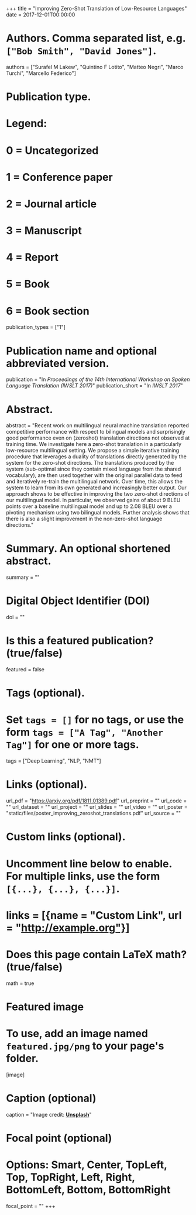 +++
title = "Improving Zero-Shot Translation of Low-Resource Languages"
date = 2017-12-01T00:00:00

# Authors. Comma separated list, e.g. `["Bob Smith", "David Jones"]`.
authors = ["Surafel M Lakew", "Quintino F Lotito", "Matteo Negri", "Marco Turchi", "Marcello Federico"]

# Publication type.
# Legend:
# 0 = Uncategorized
# 1 = Conference paper
# 2 = Journal article
# 3 = Manuscript
# 4 = Report
# 5 = Book
# 6 = Book section
publication_types = ["1"]

# Publication name and optional abbreviated version.
publication = "In *Proceedings of the 14th International Workshop on Spoken Language Translation (IWSLT 2017)*"
publication_short = "In *IWSLT 2017*"

# Abstract.
abstract = "Recent work on multilingual neural machine translation reported competitive performance with respect to bilingual models and surprisingly good performance even on (zeroshot) translation directions not observed at training time. We investigate here a zero-shot translation in a particularly low-resource multilingual setting. We propose a simple iterative training procedure that leverages a duality of translations directly generated by the system for the zero-shot directions. The translations produced by the system (sub-optimal since they contain mixed language from the shared vocabulary), are then used together with the original parallel data to feed and iteratively re-train the multilingual network. Over time, this allows the system to learn from its own generated and increasingly better output. Our approach shows to be effective in improving the two zero-shot directions of our multilingual model. In particular, we observed gains of about 9 BLEU points over a baseline multilingual model and up to 2.08 BLEU over a pivoting mechanism using two bilingual models. Further analysis shows that there is also a slight improvement in the non-zero-shot language directions."

# Summary. An optional shortened abstract.
summary = ""

# Digital Object Identifier (DOI)
doi = ""

# Is this a featured publication? (true/false)
featured = false

# Tags (optional).
#   Set `tags = []` for no tags, or use the form `tags = ["A Tag", "Another Tag"]` for one or more tags.
tags = ["Deep Learning", "NLP, "NMT"]

# Links (optional).
url_pdf = "https://arxiv.org/pdf/1811.01389.pdf"
url_preprint = ""
url_code = ""
url_dataset = ""
url_project = ""
url_slides = ""
url_video = ""
url_poster = "static/files/poster_improving_zeroshot_translations.pdf"
url_source = ""

# Custom links (optional).
#   Uncomment line below to enable. For multiple links, use the form `[{...}, {...}, {...}]`.
# links = [{name = "Custom Link", url = "http://example.org"}]

# Does this page contain LaTeX math? (true/false)
math = true

# Featured image
# To use, add an image named `featured.jpg/png` to your page's folder. 
[image]
  # Caption (optional)
  caption = "Image credit: [**Unsplash**](https://unsplash.com/photos/jdD8gXaTZsc)"

  # Focal point (optional)
  # Options: Smart, Center, TopLeft, Top, TopRight, Left, Right, BottomLeft, Bottom, BottomRight
  focal_point = ""
+++
